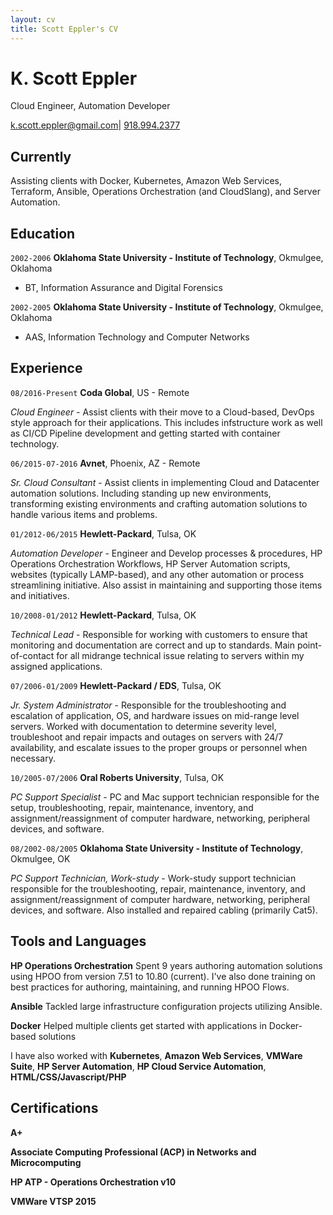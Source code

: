 ```yaml
---
layout: cv
title: Scott Eppler's CV
---
```

# K. Scott Eppler
Cloud Engineer, Automation Developer

<div id="webaddress">
<a href="mailto:k.scott.eppler@gmail.com">k.scott.eppler@gmail.com</a>|
<a href="tel:9189942377">918.994.2377</a>
</div>


## Currently

Assisting clients with Docker, Kubernetes, Amazon Web Services,  Terraform, Ansible, Operations Orchestration (and CloudSlang), 
and Server Automation.


## Education

`2002-2006`
__Oklahoma State University - Institute of Technology__, Okmulgee, Oklahoma

- BT, Information Assurance and Digital Forensics

`2002-2005`
__Oklahoma State University - Institute of Technology__, Okmulgee, Oklahoma

- AAS, Information Technology and Computer Networks


## Experience

`08/2016-Present`
__Coda Global__, US - Remote

_Cloud Engineer_ - Assist clients with their move to a Cloud-based, DevOps style approach for their applications.  This includes infstructure work as well as CI/CD Pipeline development and getting started with container technology.

`06/2015-07-2016`
__Avnet__, Phoenix, AZ - Remote

_Sr. Cloud Consultant_ - Assist clients in implementing Cloud and Datacenter automation solutions. Including standing up new environments, transforming existing environments and crafting automation solutions to handle various items and problems.

`01/2012-06/2015`
__Hewlett-Packard__, Tulsa, OK

_Automation Developer_ - Engineer and Develop processes & procedures, HP Operations Orchestration Workflows, HP Server Automation scripts, websites (typically LAMP-based), and any other automation or process streamlining initiative. Also assist in maintaining and supporting those items and initiatives.

`10/2008-01/2012`
__Hewlett-Packard__, Tulsa, OK

_Technical Lead_ - Responsible for working with customers to ensure that monitoring and documentation are correct and up to standards.  Main point-of-contact for all midrange technical issue relating to servers within my assigned applications.

`07/2006-01/2009`
__Hewlett-Packard / EDS__, Tulsa, OK

_Jr. System Administrator_ - Responsible for the troubleshooting and escalation of application, OS, and hardware issues on mid-range level servers. Worked with documentation to determine severity level, troubleshoot and repair impacts and outages on servers with 24/7 availability, and escalate issues to the proper groups or personnel when necessary.

`10/2005-07/2006`
__Oral Roberts University__, Tulsa, OK

_PC Support Specialist_ - PC and Mac support technician responsible for the setup, troubleshooting, repair, maintenance, inventory, and assignment/reassignment of computer hardware, networking, peripheral devices, and software.

`08/2002-08/2005`
__Oklahoma State University - Institute of Technology__, Okmulgee, OK

_PC Support Technician, Work-study_ - Work-study support technician responsible for the troubleshooting, repair, maintenance, inventory, and assignment/reassignment of computer hardware, networking, peripheral devices, and software.  Also installed and repaired cabling (primarily Cat5).


## Tools and Languages
__HP Operations Orchestration__ Spent 9 years authoring automation
solutions using HPOO from version 7.51 to 10.80 (current).  I've also done training on best practices for authoring, maintaining, and running HPOO Flows.

__Ansible__ Tackled large infrastructure configuration projects utilizing Ansible.

__Docker__ Helped multiple clients get started with applications in Docker-based solutions

I have also worked with __Kubernetes__, __Amazon Web Services__, __VMWare Suite__, __HP Server Automation__, __HP Cloud Service Automation__,
__HTML/CSS/Javascript/PHP__


## Certifications

__A+__

__Associate Computing Professional (ACP) in Networks and Microcomputing__

__HP ATP - Operations Orchestration v10__

__VMWare VTSP 2015__

<!-- ### Footer

Last updated: Oct 2018 -->


